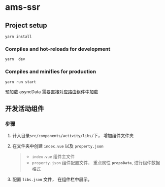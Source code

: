 # ams-ssr

## Project setup

```
yarn install
```

### Compiles and hot-reloads for development

```
yarn  dev
```

### Compiles and minifies for production

```
yarn run start
```

预加载 asyncData 需要直接对应路由组件中加载

## 开发活动组件

### 步骤

1. 计入目录`src/components/activity/libs/`下， 增加组件文件夹

2. 在文件夹中创建 `index.vue` 以及 `property.json`

   > - `index.vue` 组件主文件
   > - `property.json` 组件配置文件， 重点属性 **`propsData`**, 进行组件数据格式

3. 配置 `libs.json` 文件， 在组件栏中展示。
